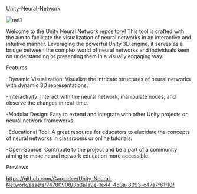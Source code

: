 
Unity-Neural-Network

![net1](https://github.com/Carcodee/Unity-Neural-Network/assets/74780908/63a027f6-f066-4e58-84e6-2820074127d1)

Welcome to the Unity Neural Network repository! This tool is crafted with the aim to facilitate the visualization of neural networks in an interactive and intuitive manner. Leveraging the powerful Unity 3D engine, it serves as a bridge between the complex world of neural networks and individuals keen on understanding or presenting them in a visually engaging way.

Features

  -Dynamic Visualization: Visualize the intricate structures of neural networks with dynamic 3D representations.

  -Interactivity: Interact with the neural network, manipulate nodes, and observe the changes in real-time.

  -Modular Design: Easy to extend and integrate with other Unity projects or neural network frameworks.

  -Educational Tool: A great resource for educators to elucidate the concepts of neural networks in classrooms or online tutorials.

  -Open-Source: Contribute to the project and be a part of a community aiming to make neural network education more accessible.

  Previews

https://github.com/Carcodee/Unity-Neural-Network/assets/74780908/3b3a1a9e-1e44-4d3a-8093-c47a7f61f10f

